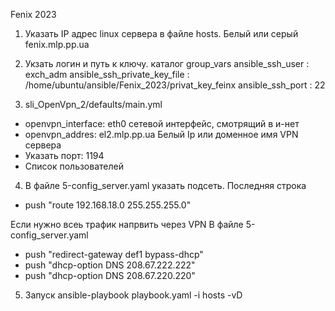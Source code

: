 Fenix 2023
1. Указать IP адрес linux сервера в файле hosts. Белый или серый
fenix.mlp.pp.ua

2. Укзать логин и путь к ключу. каталог group_vars
ansible_ssh_user             : exch_adm
ansible_ssh_private_key_file : /home/ubuntu/ansible/Fenix_2023/privat_key_feinx
ansible_ssh_port             : 22

3. sli_OpenVpn_2/defaults/main.yml
- openvpn_interface: eth0           сетевой интерфейс, смотрящий в и-нет
- openvpn_addres:  el2.mlp.pp.ua    Белый Ip  или доменное имя VPN сервера
- Указать порт: 1194
- Список пользователей

4. В файле 5-config_server.yaml указать подсеть. Последняя строка
 - push "route 192.168.18.0 255.255.255.0"

Если нужно всеь трафик напрвить через VPN В файле 5-config_server.yaml
- push "redirect-gateway def1 bypass-dhcp"
- push "dhcp-option DNS 208.67.222.222"
- push "dhcp-option DNS 208.67.220.220"

5. Запуск
ansible-playbook  playbook.yaml  -i hosts  -vD

